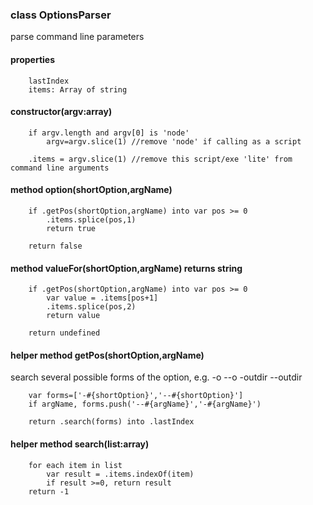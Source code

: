 
### class OptionsParser
parse command line parameters

#### properties
        lastIndex
        items: Array of string

#### constructor(argv:array)

        if argv.length and argv[0] is 'node' 
            argv=argv.slice(1) //remove 'node' if calling as a script

        .items = argv.slice(1) //remove this script/exe 'lite' from command line arguments

#### method option(shortOption,argName)
        
        if .getPos(shortOption,argName) into var pos >= 0
            .items.splice(pos,1)
            return true
        
        return false

#### method valueFor(shortOption,argName) returns string
        
        if .getPos(shortOption,argName) into var pos >= 0
            var value = .items[pos+1]
            .items.splice(pos,2)
            return value
        
        return undefined

#### helper method getPos(shortOption,argName)

search several possible forms of the option, e.g. -o --o -outdir --outdir

        var forms=['-#{shortOption}','--#{shortOption}']
        if argName, forms.push('--#{argName}','-#{argName}')

        return .search(forms) into .lastIndex

#### helper method search(list:array)
        for each item in list
            var result = .items.indexOf(item)
            if result >=0, return result
        return -1
